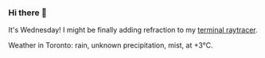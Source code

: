 ### Hi there :wave:

It's Wednesday! I might be finally adding refraction to my [terminal raytracer](https://github.com/bewuethr/bash-raytracer).

Weather in Toronto: rain, unknown precipitation, mist, at +3°C.
